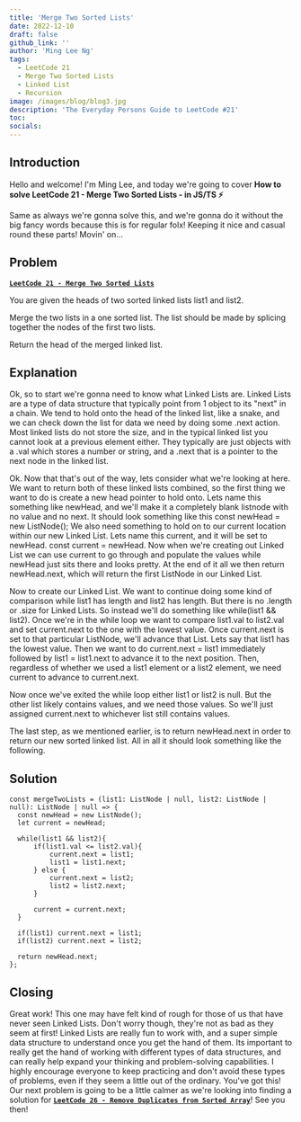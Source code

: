 ```yaml
---
title: 'Merge Two Sorted Lists'
date: 2022-12-10
draft: false
github_link: ''
author: 'Ming Lee Ng'
tags:
  - LeetCode 21
  - Merge Two Sorted Lists
  - Linked List
  - Recursion
image: /images/blog/blog3.jpg
description: 'The Everyday Persons Guide to LeetCode #21'
toc:
socials:
---
```


## Introduction

Hello and welcome! I'm Ming Lee, and today we're going to cover **How to solve
LeetCode 21 - Merge Two Sorted Lists - in JS/TS :zap:**

Same as always we're gonna solve this, and we're gonna do it without the big
fancy words because this is for regular folx! Keeping it nice and casual round
these parts! Movin' on...

## Problem

<b><a href='https://leetcode.com/problems/merge-two-sorted-lists'>`LeetCode 21 - Merge Two Sorted Lists`</a></b>

You are given the heads of two sorted linked lists list1 and list2.

Merge the two lists in a one sorted list. The list should be made by splicing
together the nodes of the first two lists.

Return the head of the merged linked list.

## Explanation

Ok, so to start we're gonna need to know what Linked Lists are. Linked Lists are
a type of data structure that typically point from 1 object to its "next" in a
chain. We tend to hold onto the head of the linked list, like a snake, and we
can check down the list for data we need by doing some .next action. Most linked
lists do not store the size, and in the typical linked list you cannot look at a
previous element either. They typically are just objects with a .val which
stores a number or string, and a .next that is a pointer to the next node in the
linked list.

Ok. Now that that's out of the way, lets consider what we're looking at here. We
want to return both of these linked lists combined, so the first thing we want
to do is create a new head pointer to hold onto. Lets name this something like
newHead, and we'll make it a completely blank listnode with no value and no
next. It should look something like this const newHead = new ListNode(); We also
need something to hold on to our current location within our new Linked List.
Lets name this current, and it will be set to newHead. const current = newHead.
Now when we're creating out Linked List we can use current to go through and
populate the values while newHead just sits there and looks pretty. At the end
of it all we then return newHead.next, which will return the first ListNode in
our Linked List.

Now to create our Linked List. We want to continue doing some kind of comparison
while list1 has length and list2 has length. But there is no .length or .size
for Linked Lists. So instead we'll do something like while(list1 && list2). Once
we're in the while loop we want to compare list1.val to list2.val and set
current.next to the one with the lowest value. Once current.next is set to that
particular ListNode, we'll advance that List. Lets say that list1 has the lowest
value. Then we want to do current.next = list1 immediately followed by list1 =
list1.next to advance it to the next position. Then, regardless of whether we
used a list1 element or a list2 element, we need current to advance to
current.next.

Now once we've exited the while loop either list1 or list2 is null. But the
other list likely contains values, and we need those values. So we'll just
assigned current.next to whichever list still contains values.

The last step, as we mentioned earlier, is to return newHead.next in order to
return our new sorted linked list. All in all it should look something like the
following.

## Solution

```
const mergeTwoLists = (list1: ListNode | null, list2: ListNode | null): ListNode | null => {
  const newHead = new ListNode();
  let current = newHead;

  while(list1 && list2){
      if(list1.val <= list2.val){
          current.next = list1;
          list1 = list1.next;
      } else {
          current.next = list2;
          list2 = list2.next;
      }

      current = current.next;
  }

  if(list1) current.next = list1;
  if(list2) current.next = list2;

  return newHead.next;
};
```

## Closing

Great work! This one may have felt kind of rough for those of us that have never
seen Linked Lists. Don't worry though, they're not as bad as they seem at first!
Linked Lists are really fun to work with, and a super simple data structure to
understand once you get the hand of them. Its important to really get the hand
of working with different types of data structures, and can really help expand
your thinking and problem-solving capabilities. I highly encourage everyone to
keep practicing and don't avoid these types of problems, even if they seem a
little out of the ordinary. You've got this! Our next problem is going to be a
little calmer as we're looking into finding a solution for
<a href='../removeduplicatesfromsortedarray/'>**`LeetCode 26 - Remove Duplicates from Sorted Array`**</a>!
See you then!
